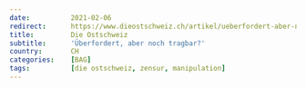 ```yaml
---
date:          2021-02-06
redirect:      https://www.dieostschweiz.ch/artikel/ueberfordert-aber-noch-tragbar-M743Ggd
title:         Die Ostschweiz
subtitle:      'Überfordert, aber noch tragbar?'
country:       CH
categories:    [BAG]
tags:          [die ostschweiz, zensur, manipulation]
---
```

